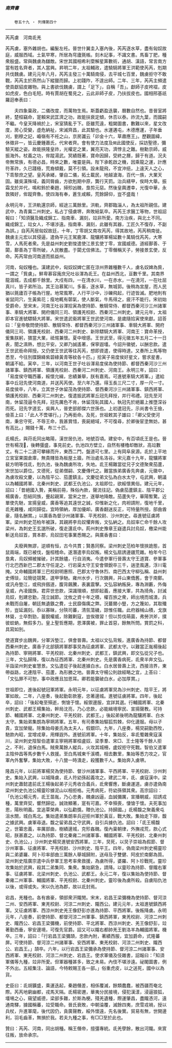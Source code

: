 

##### 南齊書
　　`卷五十九 ‧ 列傳第四十`

* * *

芮芮虜　河南氐羌

芮芮虜，塞外雜胡也。編髮左衽。晉世什翼圭入塞內後，芮芮逐水草，盡有匈奴故庭，威服西域。土氣早寒，所居為穹廬氈帳。刻木記事，不識文書。馬畜丁肥，種衆殷盛。常與魏虜為讎敵。宋世其國相希利垔解星筭數術，通胡、漢語，常言南方當有姓名齊者，其人當興。昇明二年，太祖輔政，遣驍騎將軍王洪範使芮芮，剋期共伐魏虜。建元元年八月，芮芮主發三十萬騎南侵，去平城七百里，魏虜拒守不敢戰，芮芮主於燕然山下縱獵而歸。上初踐阼，不遑出師。二年、三年，芮芮主頻遣使貢獻貂皮雜物。與上書欲伐魏虜，謂上「足下」，自稱「吾」。獻師子皮袴褶，皮如虎皮，色白毛短。時有賈胡在蜀見之，云此非師子皮，乃扶拔皮也。國相邢基祇羅迴奉表曰：

　　夫四象稟政，二儀改度，而萬物生焉。斯蓋虧盈迭襲，曆數自然也。昔晉室將終，楚桓竊命，寔賴宋武匡濟之功，故能扶衰定傾，休否以泰。祚流九葉，而國嗣不繼。今皇天降禍於上，宋室猜亂于下。臣雖荒遠，粗闚圖書，數難以來，星文改度，房心受變，虛危納祉，宋滅齊昌，此其驗也。水運遘屯，木德應運，子年垂刈，劉穆之記，崏嶺有不衽之山，京房讖云「卯金十六，草肅應王」。歷觀圖緯，休徵非一，皆云慶鍾蕭氏，代宋者齊。會有使力法度及`闕`此國使反，採訪聖德，彌驗天縱之姿。故能挾隆皇祚，光權定之業，翼亮天功，濟悖主之難。樹勳京師，威振海外。杖義之功，侔蹤湯武。冥績既著，寶命因歸，受終之曆，歸于有道。況夫帝無常族，有德必昌，時來之數，唯靈是與。陛下承乾啟之機，因乘龍之運，計應符革祚，久已踐極，荒裔傾戴，莫不引領。設未龍飛，不宜沖挹，上違天人之心，下乖黎庶之望。皇芮承緒，肇自二儀，拓土載民，地越滄海，百代一族，大業天固。雖吳漢殊域，義同脣齒，方欲剋期中原，龔行天罰。治兵繕甲，俟時大舉。振霜戈於并代，鳴和鈴於秦趙，掃殄凶醜，梟剪元惡。然後皇輿遷幸，光復中華，永敦隣好，侔蹤齊魯。使四海有奉，蒼生咸賴，荒餘歸仰，豈不盛哉！

永明元年，王洪軌還京師，經途三萬餘里。洪軌，齊郡臨淄人，為太祖所親信。建武中，為青冀二州刺史。私占丁侵虜堺，奔敗結氣卒。芮芮王求醫工等物，世祖詔報曰：「知須醫及織成錦工、指南車、漏刻，竝非所愛。南方治疾，與北土不同。織成錦工，竝女人，不堪涉遠。指南車、漏刻，此雖有其器，工匠久不復存，不副為誤。」自芮芮居匈奴故廷，十年，丁零胡又南攻芮芮，得其故地，芮芮稍南徙。魏虜主元宏以其侵逼，遣偽平元王駕鹿渾、龍驤將軍楊延數十萬騎伐芮芮，大寒雪，人馬死者衆。先是益州刺史劉悛遣使江景玄使丁零，宣國威德。道經鄯善、于闐，鄯善為丁零所破，人民散盡。于闐尤信佛法。丁零僭稱天子，勞接景玄使，反命。芮芮常由河南道而抵益州。

河南，匈奴種也。漢建武中，匈奴奴婢亡匿在涼州界雜種數千人，虜名奴婢為貲，一謂之「貲虜」。鮮卑慕容廆庶兄吐谷渾為氐王。在益州西北，亘數千里。其南界龍涸城，去成都千餘里。大戍有四，一在清水川，一在赤水，一在澆河，一在吐屈真川，皆子弟所治。其王治慕駕川。多畜，逐水草，無城郭。後稍為宮屋，而人民猶以氈廬百子帳為行屋。地常風寒，人行平沙中，沙礫飛起，行迹皆滅。肥地則有雀鼠同穴，生黃紫花；瘦地輒有鄣氣，使人斷氣，牛馬得之，疲汗不能行。宋初始受爵命，至宋末，河南王吐谷渾拾寅為使持節、散騎常侍、都督西秦河沙三州諸軍事、車騎大將軍、開府儀同三司、領護羌校尉、西秦河二州刺史。建元元年，太祖即本官進號驃騎大將軍。宋世遣武衞將軍王世武使河南，是歲隨拾寅使來獻。詔荅曰：「皇帝敬問使持節、散騎常侍、都督西秦河沙三州諸軍事、車騎大將軍、開府儀同三司、領護羌校尉、西秦河二州刺史、新除驃騎大將軍、河南王：寶命革授，爰集朕躬，猥當大業，祗惕兼懷。夏中增感。王世武至，得元徽五年五月二十一日表，聞之濕熱，想比平安。又卿乃誠遙著，保寧遐壃。今詔升徽號，以酬忠款。遣王世武銜命拜授。又仍使王世武等往芮芮，想即資遣，使得時達。又奏所上馬等物悉至，今往別牒錦絳紫碧綠黃青等紋各十匹。」拾寅子易度侯好星文，嘗求星書，朝議不給。寅卒，三年，以河南王世子吐谷渾易度侯為使持節、都督西秦河沙三州諸軍事、鎮西將軍、領護羌校尉、西秦河二州刺史、河南王。永明三年，詔曰：「易度侯守職西蕃，綏懷允緝，忠績兼舉，朕有嘉焉。可進號車騎大將軍。」遣給事中丘冠先使河南道，并送芮芮使。至六年乃還。得玉長三尺二寸，厚一尺一寸。易度侯卒，八年，立其世子休留茂為使持節、督西秦河沙三州諸軍事、鎮西將軍、領護羌校尉、西秦河二州刺史。復遣振武將軍丘冠先拜授，并行弔禮。冠先至河南，休留茂逼令先拜，冠先厲色不肯，休留茂恥其國人，執冠先於絕巖上推墮深谷而死。冠先字道玄，吳興人，晉吏部郎傑六世孫也。上初遣冠先，示尚書令王儉，儉荅上曰：「此人不啻堪行。」乃再銜命。及死，世祖敕其子雄曰：「卿父受使河南，秉忠守死，不辱王命，我甚賞惜，喪屍絕域，不可復尋，於卿後宦塗無妨，甚有高比。」賜錢十萬，布三十匹。

氐楊氏，與苻氐同出略陽，漢世居仇池，地號百頃。建安中，有百頃氐王是也。晉世有楊茂𤟫，後轉彊盛，事見前史。仇池四方壁立，自然有樓櫓却敵狀，高竝數丈。有二十二道可攀緣而升，東西二門，盤道可七里。上有岡阜泉源。氐於上平地立宮室果園倉庫，無貴賤皆為板屋土牆，所治處名洛谷。宋元嘉十九年，龍驤將軍裴方明等伐氐，剋仇池，後為魏虜所攻，失地。氐王楊難當從兄子文德聚衆茄蘆，宋世加以爵位。文德死，從弟僧嗣、文慶傳代之。難當族弟廣香先奔虜，元徽中，為虜攻殺文慶，以為陰平公、茄蘆鎮主。文慶從弟文弘為白水太守，屯武興，朝議以為輔國將軍、北秦州刺史、武都王仇池公。太祖即位，欲綏懷異俗。建元元年，詔曰：「昔絕國入贄，美稱前冊，殊俗內款，聲流往記。偽虜茄蘆鎮主、陰平郡公楊廣香，怨結同族，舋起親黨，當宋之世，遂舉地降敵。茄蘆失守，華陽暫驚。近單使先馳，宣揚皇威，廣香等追其遠世之誠，仰惟新之化，肉袒請附，復地千里，氐羌雜種，咸同歸從。宜時領納，厚加優卹。廣香翻迷反正，可特量所授。部曲酋豪，隨名酬賞。」以廣香為督沙州諸軍事、平羌校尉、沙州刺史。尋進號征虜將軍。梁州刺史范柏年被誅，其親將李烏奴懼奔叛，文弘納之。烏奴率亡命千餘人攻梁州，為刺史王玄邈所破，復走還氐中。荊州刺史豫章王嶷遣兵討烏奴，檄梁州能斬送烏奴首，賞本郡，烏奴田宅事業悉賜之。與廣香書曰：

　　夫廢興無謬，逆順有恒，古今共貫；賢愚同察。梁州刺史范柏年懷挾詭態，首鼠兩端，既已被伐，盤桓稽命。遂潛遣李烏奴叛。楊文弘扇誘邊疆荒雜。柏年今已梟禽，烏奴頻被摧破，計其餘燼，行自消夷。今遣參軍行晉壽太守王道寶、參軍事行北巴西新巴二郡太守任湜之、行宕渠太守王安會領銳卒三千，遄塗風邁，浮川電掩。又命輔國將軍三巴校尉明惠照、巴郡太守魯休烈、南巴西太守柳弘稱、益州刺史傅琰，竝簡徒競騖，選甲爭馳。雍州水步，行次魏興，并山東僑舊，會于南鄭。或汎舟墊江，或飛旍劔道，腹背飆騰，表裏震擊。文弘容納叛戾，專為淵藪，外侮皇威，內凌國族。君弈世忠款，深識理順，想即起義，應接大軍，共為掎角，討滅烏奴，剋建忠勤，茂立誠節。沈攸之資十年之積，權百旅之衆，師出境而城潰，兵未戰而自屠，朝廷無遺鏃之費，士民靡傷痍之弊。況蕞爾小豎，方之篾如，其取殲殄，豈延漏刻。忝以寡昧，分陝司蕃，清氛蕩穢，諒惟任職。此府器械山積，戈旗林聳，士卒剽勁，蓄銳權威，除難剿寇，豈俟徵習！但以剪伐萌菌，弗勞洪斧，撲彼蚊蚋，無假多力。皇上聖哲應期，恩澤廣被，罪止首惡，餘無所問。賞罰之科，具寫如別。

使道寶步出魏興，分軍泝墊江，俱會晉壽。太祖以文弘背叛，進廣香為持節、都督西秦州刺史。廣香子北部鎮將軍郡事炅為征虜將軍、武都太守。以難當正胤楊後起為持節、寧朔將軍、平羌校尉、北秦州刺史、武都王，鎮武興，即文弘從兄子也。三年，文弘歸降，復以為征西將軍、北秦州刺史。先是廣香病死，氐衆半奔文弘，半詣梁州刺史崔慧景。文弘遣從子後起進據白水。白水居晉壽上流，西接涪界，東帶益路，北連陰平、茄蘆，為形勝之地。晉壽太守楊公則啟經略之宜，上荅曰：「文弘罪不可恕，事中政應且加恩耳。卿若能襲破白水，必加厚賞。」

世祖即位，進後起號冠軍將軍。永明元年，以征虜將軍炅為沙州刺史、陰平王，將軍如故。二年，八座奏，後起勤彰款塞，忠著邊城。進號征虜將軍。四年，後起卒，詔曰：「後起奄至殞逝，惻愴于懷。綏禦邊服，宜詳其選。行輔國將軍、北秦州刺史、武都王楊集始，幹局沈亮，乃心忠款，必能緝境寧民、宣揚聲教。可持節、輔國將軍、北秦州刺史、平羌校尉、武都王。」後起弟後明為龍驤將軍、白水太守。集始弟集朗為寧朔將軍。五年，有司奏集始驅狐剪棘，仰化邊服。母以子貴，宜加榮寵。除集始母姜氏為太夫人，假銀印。九年，八座奏，楊炅嗣勤西牧，馳款內昭，宜增戎章，用輝遐外。進號前將軍。十年，集始反，率氐蜀雜衆寇漢川，梁州刺史陰智伯遣軍主寧朔將軍桓盧奴、梁季羣、宋□、王士隆等千餘人拒之，不利，退保白馬。賊衆萬餘人縱兵，火攻其城柵，盧奴拒守死戰。智伯又遣軍主陰仲昌等馬步數千人救援。至白馬城東千溪橋，相去數里，集始等悉力攻之，官軍內外奮擊，集始大敗，十八營一時潰走，殺獲數千人。集始奔入虜堺。

隆昌元年，以前將軍楊炅為使持節、督沙州諸軍事、平西將軍、平羌校尉、沙州刺史。集始入武興，以城降虜，氐人符幼孫起義攻之。建武二年，氐、虜寇漢中。梁州刺史蕭懿遣前氐王楊後起弟子元秀收合義兵，氐衆響應，斷虜運道。虜亦遣偽南梁州刺史仇池公楊靈珍據泥山以相拒格。元秀病死，符幼孫領其衆。高宗詔曰：「仇池公楊元秀，氐王苗胤，乃心忠勇，醜虜凶逼，血誠彌厲，宣播朝威，招誘戎種，萬里齊契，響然歸從。誠效顯著，寔有可嘉。不幸殞喪，悽愴于懷。夫死事加恩，陽秋明義。宜追覃榮典，以弘勸獎。贈仇池公。持歸國。」氐楊馥之聚義衆屯沮水關，城白馬北。集始遣弟集朗率兵迎拒州軍於黃亘，戰大敗。集始走下辯，馥之據武興。虜軍尋退。馥之留弟昌之守武興，自引兵據仇池。詔曰：「氐王楊馥之，世纂忠義，率厲部曲，樹績邊城，克殄姦醜。復內稟朝律，外撫戎荒，款心式昭，朕甚嘉之。以為持節、督北秦雍二州諸軍事、輔國將軍、平羌校尉、北秦州刺史、仇池公。」沙州刺史楊炅進號安西將軍。三年，炅死，以炅子崇祖為假節、督沙州軍事、征虜將軍、平羌校尉、沙州刺史、陰平王。四年，偽南梁州刺史楊靈珍與二弟婆羅、阿卜珍率部曲三萬餘人舉城歸附，送母及子雙健、阿皮於南鄭為質。梁州刺史陰廣宗遣中兵參軍王思考率衆救援，為虜所得，婆羅、阿卜珍戰死。靈珍攻集始於武興，殺其二弟集同、集衆。集始窮急，請降。以靈珍為持節、督隴右軍事、征虜將軍、北梁州刺史、仇池公、武都王。永元二年，復以集始為使持節、督秦雍二州軍事、輔國將軍、平羌校尉、北秦州刺史。靈珍後為虜所殺。自虜陷仇池以後，或得或失。宋以仇池為郡，故以氐封焉。

宕昌，羌種也。各有酋豪，領部衆汧隴閒。宋末，宕昌王梁彌機為使持節、督河涼二州、安西將軍、東羌校尉、河涼二州刺史、隴西公。建元元年，太祖進號鎮西將軍。又征虜將軍、西涼州刺史羌王像舒彭亦進為持節、平西將軍。後叛降虜。永明元年，八座奏，前使持節、都督河涼二州軍事、鎮西將軍，東羌校尉、河涼二州刺史、隴西公、宕昌王梁彌機，前使持節、平北將軍、西涼州刺史、羌王像舒彭，竝著勤西垂，寧安邊境，可復先官爵。詔又可以隴右都帥羌王劉洛羊為輔國將軍。機卒。三年，詔曰：「行宕昌王梁彌頡，忠款內附，著績西服，宜加爵命，式隆蕃屏。可使持節、督河涼二州諸軍事、安西將軍、東羌校尉、河涼二州刺史、隴西公、宕昌王。」頡卒。六年，以行宕昌王梁彌承為使持節、督河涼二州諸軍事、安西將軍、東羌校尉、河涼二州刺史、宕昌王。使求軍儀及伎雜書，詔報曰：「知須軍儀等九種，竝非所愛。但軍器種甚多，致之未易。內伎不堪涉遠。祕閣圖書，例不外出。五經集注、論語，今特敕賜王各一部。」俗重虎皮，以之送死，國中以為貨。

史臣曰：氐胡獷盛，乘運迭起，秦趙僭差，相係覆滅，餘類蠢蠢，被西疆而奄北際。芮芮地窮幽都，戎馬天隔。氐楊密邇，華夷分民接境，侵犯漢漾，浸逼狼狐，壃埸之心，窺望威德，梁部多難，於斯為梗。殘羌遺種，際運肇昌，盡隴憑河，遠通南驛，據國稱蕃，竝受職命。晉氏衰敗，中朝淪覆，滅餘四夷，庶雪戎禍，授以兵杖，升進軍麾，後代因仍，貪廣聲教，綏外懷遠，先名後實。貿易有無，世開邊利，羽毛齒革，無損於我。若夫九種之事，有□□至於此也。

贊曰：芮芮、河南，同出胡種。稱王僭帝，擅彊專統。氐羌孽餘，散出河隴。來賔往叛，放命承宗。

* * *

